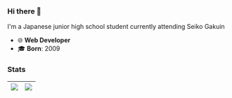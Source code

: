 ### Hi there 👋
I'm a Japanese junior high school student currently attending Seiko Gakuin

- 🌐 **Web Developer**
- 🎓 **Born**: 2009

### Stats
| <img align="center" src="https://github-readme-stats-torlka-nicla.vercel.app/api/top-langs?username=Pz2Or&show_icons=true&locale=en&layout=compact" /> | <img align="center" src="https://github-readme-stats-torlka-nicla.vercel.app/api?username=Pz2Or&count_private=true" /> |
| ------------- | ------------- |

